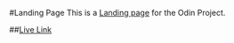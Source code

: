#Landing Page
This is a [Landing page](https://www.theodinproject.com/paths/foundations/courses/foundations/lessons/landing-page) for the Odin Project.

##[Live Link](https://sjofrem.github.io/Landing-Page/)